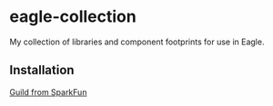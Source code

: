 # eagle-collection
My collection of libraries and component footprints for use in Eagle.

## Installation

[Guild from SparkFun](https://learn.sparkfun.com/tutorials/how-to-install-and-setup-eagle)
